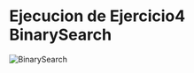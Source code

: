 # Ejecucion de Ejercicio4 BinarySearch

![BinarySearch](https://github.com/AngelNava1029/ESTRUCTURAS-DE-DATOS-APLICADAS-/assets/122839982/ed0fd215-f728-4a5d-afbb-3941d30161b6)

